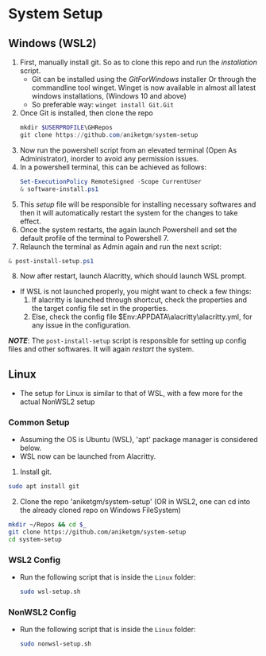 # System Setup

## Windows (WSL2)

1. First, manually install git. So as to clone this repo and run the *installation* script.
	- Git can be installed using the *GitForWindows* installer Or through the commandline tool winget. Winget is now available in almost all latest windows installations, (Windows 10 and above)
	- So preferable way: `winget install Git.Git`
2. Once Git is installed, then clone the repo
	```powershell
	mkdir $USERPROFILE\GHRepos
	git clone https://github.com/aniketgm/system-setup
	```
3. Now run the powershell script from an elevated terminal (Open As Administrator), inorder to avoid any permission issues.
4. In a powershell terminal, this can be achieved as follows:
	```powershell
	Set-ExecutionPolicy RemoteSigned -Scope CurrentUser
	& software-install.ps1
	```
5. This *setup* file will be responsible for installing necessary softwares and then it will automatically restart the system for the changes to take effect.
6. Once the system restarts, the again launch Powershell and set the default profile of the terminal to Powershell 7.
7. Relaunch the terminal as Admin again and run the next script: 
  ```powershell
  & post-install-setup.ps1
  ```
8. Now after restart, launch Alacritty, which should launch WSL prompt.
  - If WSL is not launched properly, you might want to check a few things:
    1. If alacritty is launched through shortcut, check the properties and the target config file set in the properties.
    2. Else, check the config file $Env:APPDATA\alacritty\alacritty.yml, for any issue in the configuration.

__*NOTE*__: The `post-install-setup` script is responsible for setting up config files and other softwares. It will again *restart* the system.

## Linux

* The setup for Linux is similar to that of WSL, with a few more for the actual NonWSL2 setup

### Common Setup

* Assuming the OS is Ubuntu (WSL), 'apt' package manager is considered below.
* WSL now can be launched from Alacritty.

1. Install git.
  ```bash
  sudo apt install git
  ```
2. Clone the repo 'aniketgm/system-setup' (OR in WSL2, one can cd into the already cloned repo on Windows FileSystem)
  ```bash
  mkdir ~/Repos && cd $_
  git clone https://github.com/aniketgm/system-setup
  cd system-setup
  ```

### WSL2 Config

* Run the following script that is inside the `Linux` folder:
  ```bash
  sudo wsl-setup.sh
  ```

### NonWSL2 Config

* Run the following script that is inside the `Linux` folder:
  ```bash
  sudo nonwsl-setup.sh
  ```
